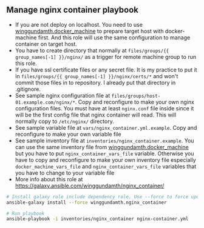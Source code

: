 Manage nginx container playbook
---------------------------------------------------------------------------

- If you are not deploy on localhost. You need to use [winggundamth.docker_machine](docker_machine.md) to prepare target host with docker-machine first. And this role will use the same configuration to manage container on target host.
- You have to create directory that normally at ```files/groups/{{ group_names[-1] }}/nginx/``` as a trigger for remote machine group to run this role.
- If you have ssl certificate files or any secret file. It is my practice to put it in ```files/groups/{{ group_names[-1] }}/nginx/certs/*``` and won't commit those files in to repository. I already put that directory in .gitignore.
- See sample nginx configuration file at ```files/groups/host-01.example.com/nginx/*```. Copy and reconfigure to make your own nginx configuration files. You must have at least ```nginx.conf``` file inside since it will be the first config file that nginx container will read. This will normally copy to ```/etc/nginx/``` directory.
- See sample variable file at ```vars/nginx_container.yml.example```. Copy and reconfigure to make your own variable file
- See sample inventory file at ```inventories/nginx_container.example```. You can use the same inventory file from [winggundamth.docker_machine](docker_machine.md) but you have to put ```nginx_container_vars_file``` variable. Otherwise you have to copy and reconfigure to make your own inventory file especially ```docker_machine_vars_file``` and ```nginx_container_vars_file``` variables that you have to change to your variable file
- More info about this role at https://galaxy.ansible.com/winggundamth/nginx_container/

```bash
# Install galaxy role include dependency role. Use --force to force update to latest
ansible-galaxy install --force winggundamth.nginx_container

# Run playbook
ansible-playbook -i inventories/nginx_container nginx-container.yml
```
